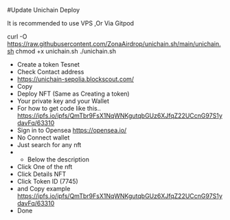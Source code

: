 #Update Unichain Deploy

It is recommended to use VPS ,Or Via Gitpod

curl -O https://raw.githubusercontent.com/ZonaAirdrop/unichain.sh/main/unichain.sh
chmod +x unichain.sh
./unichain.sh
- Create a token Tesnet 
- Check Contact address 
- https://unichain-sepolia.blockscout.com/
- Copy 
- Deploy NFT (Same as Creating a token)
- Your private key and your Wallet 
- For how to get code like this.. https://ipfs.io/ipfs/QmTbr9FsX1NqWNKgutqbGUz6XJfqZ22UCcnG97S1ydavFq/63310
- Sign in to Opensea https://opensea.io/
- No Connect wallet 
- Just search for any nft 
- - Below the description 
- Click One of the nft 
- Click Details NFT 
- Click Token ID (7745)
- and Copy example https://ipfs.io/ipfs/QmTbr9FsX1NqWNKgutqbGUz6XJfqZ22UCcnG97S1ydavFq/63310
- Done
